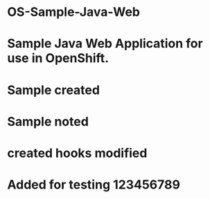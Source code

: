 # OS-Sample-Java-Web
# Sample Java Web Application for use in OpenShift.
# Sample created
# Sample noted
# created hooks modified
# Added for testing 123456789
